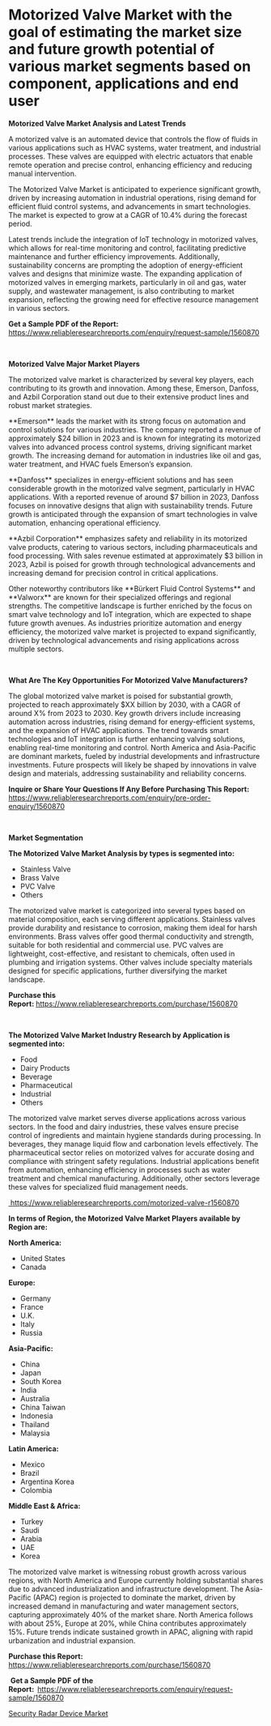 <p><h1>Motorized Valve Market with the goal of estimating the market size and future growth potential of various market segments based on component, applications and end user</h1></p><p><strong>Motorized Valve Market Analysis and Latest Trends</strong></p>
<p><p>A motorized valve is an automated device that controls the flow of fluids in various applications such as HVAC systems, water treatment, and industrial processes. These valves are equipped with electric actuators that enable remote operation and precise control, enhancing efficiency and reducing manual intervention.</p><p>The Motorized Valve Market is anticipated to experience significant growth, driven by increasing automation in industrial operations, rising demand for efficient fluid control systems, and advancements in smart technologies. The market is expected to grow at a CAGR of 10.4% during the forecast period. </p><p>Latest trends include the integration of IoT technology in motorized valves, which allows for real-time monitoring and control, facilitating predictive maintenance and further efficiency improvements. Additionally, sustainability concerns are prompting the adoption of energy-efficient valves and designs that minimize waste. The expanding application of motorized valves in emerging markets, particularly in oil and gas, water supply, and wastewater management, is also contributing to market expansion, reflecting the growing need for effective resource management in various sectors.</p></p>
<p><strong>Get a Sample PDF of the Report:&nbsp;</strong> <a href="https://www.reliableresearchreports.com/enquiry/request-sample/1560870?utm_campaign=1950&utm_medium=2&utm_source=Github&utm_content=ia&utm_term=16022025&utm_id=motorized-valve">https://www.reliableresearchreports.com/enquiry/request-sample/1560870</a></p>
<p>&nbsp;</p>
<p><strong>Motorized Valve Major Market Players</strong></p>
<p><p>The motorized valve market is characterized by several key players, each contributing to its growth and innovation. Among these, Emerson, Danfoss, and Azbil Corporation stand out due to their extensive product lines and robust market strategies.</p><p>**Emerson** leads the market with its strong focus on automation and control solutions for various industries. The company reported a revenue of approximately $24 billion in 2023 and is known for integrating its motorized valves into advanced process control systems, driving significant market growth. The increasing demand for automation in industries like oil and gas, water treatment, and HVAC fuels Emerson’s expansion.</p><p>**Danfoss** specializes in energy-efficient solutions and has seen considerable growth in the motorized valve segment, particularly in HVAC applications. With a reported revenue of around $7 billion in 2023, Danfoss focuses on innovative designs that align with sustainability trends. Future growth is anticipated through the expansion of smart technologies in valve automation, enhancing operational efficiency.</p><p>**Azbil Corporation** emphasizes safety and reliability in its motorized valve products, catering to various sectors, including pharmaceuticals and food processing. With sales revenue estimated at approximately $3 billion in 2023, Azbil is poised for growth through technological advancements and increasing demand for precision control in critical applications.</p><p>Other noteworthy contributors like **Bürkert Fluid Control Systems** and **Valworx** are known for their specialized offerings and regional strengths. The competitive landscape is further enriched by the focus on smart valve technology and IoT integration, which are expected to shape future growth avenues. As industries prioritize automation and energy efficiency, the motorized valve market is projected to expand significantly, driven by technological advancements and rising applications across multiple sectors.</p></p>
<p>&nbsp;</p>
<p><strong>What Are The Key Opportunities For Motorized Valve Manufacturers?</strong></p>
<p><p>The global motorized valve market is poised for substantial growth, projected to reach approximately $XX billion by 2030, with a CAGR of around X% from 2023 to 2030. Key growth drivers include increasing automation across industries, rising demand for energy-efficient systems, and the expansion of HVAC applications. The trend towards smart technologies and IoT integration is further enhancing valving solutions, enabling real-time monitoring and control. North America and Asia-Pacific are dominant markets, fueled by industrial developments and infrastructure investments. Future prospects will likely be shaped by innovations in valve design and materials, addressing sustainability and reliability concerns.</p></p>
<p><strong>Inquire or Share Your Questions If Any Before Purchasing This Report:</strong> <a href="https://www.reliableresearchreports.com/enquiry/pre-order-enquiry/1560870?utm_campaign=1950&utm_medium=2&utm_source=Github&utm_content=ia&utm_term=16022025&utm_id=motorized-valve">https://www.reliableresearchreports.com/enquiry/pre-order-enquiry/1560870</a></p>
<p>&nbsp;</p>
<p><strong>Market Segmentation</strong></p>
<p><strong>The Motorized Valve Market Analysis by types is segmented into:</strong></p>
<p><ul><li>Stainless Valve</li><li>Brass Valve</li><li>PVC Valve</li><li>Others</li></ul></p>
<p><p>The motorized valve market is categorized into several types based on material composition, each serving different applications. Stainless valves provide durability and resistance to corrosion, making them ideal for harsh environments. Brass valves offer good thermal conductivity and strength, suitable for both residential and commercial use. PVC valves are lightweight, cost-effective, and resistant to chemicals, often used in plumbing and irrigation systems. Other valves include specialty materials designed for specific applications, further diversifying the market landscape.</p></p>
<p><strong>Purchase this Report:&nbsp;</strong><a href="https://www.reliableresearchreports.com/purchase/1560870?utm_campaign=1950&utm_medium=2&utm_source=Github&utm_content=ia&utm_term=16022025&utm_id=motorized-valve">https://www.reliableresearchreports.com/purchase/1560870</a></p>
<p>&nbsp;</p>
<p><strong>The Motorized Valve Market Industry Research by Application is segmented into:</strong></p>
<p><ul><li>Food</li><li>Dairy Products</li><li>Beverage</li><li>Pharmaceutical</li><li>Industrial</li><li>Others</li></ul></p>
<p><p>The motorized valve market serves diverse applications across various sectors. In the food and dairy industries, these valves ensure precise control of ingredients and maintain hygiene standards during processing. In beverages, they manage liquid flow and carbonation levels effectively. The pharmaceutical sector relies on motorized valves for accurate dosing and compliance with stringent safety regulations. Industrial applications benefit from automation, enhancing efficiency in processes such as water treatment and chemical manufacturing. Additionally, other sectors leverage these valves for specialized fluid management needs.</p></p>
<p><a href="https://www.reliableresearchreports.com/motorized-valve-r1560870?utm_campaign=1950&utm_medium=2&utm_source=Github&utm_content=ia&utm_term=16022025&utm_id=motorized-valve">&nbsp;https://www.reliableresearchreports.com/motorized-valve-r1560870</a></p>
<p><strong>In terms of Region, the Motorized Valve Market Players available by Region are:</strong></p>
<p>
    <p> <strong> North America: </strong>
        <ul>
            <li>United States</li>
            <li>Canada</li>
        </ul>
        </p> 
    <p> <strong> Europe: </strong>
        <ul>
            <li>Germany</li>
            <li>France</li>
            <li>U.K.</li>
            <li>Italy</li>
            <li>Russia</li>
        </ul>
        </p> 
    <p> <strong> Asia-Pacific: </strong>
        <ul>
            <li>China</li>
            <li>Japan</li>
            <li>South Korea</li>
            <li>India</li>
            <li>Australia</li>
            <li>China Taiwan</li>
            <li>Indonesia</li>
            <li>Thailand</li>
            <li>Malaysia</li>
        </ul>
        </p> 
    <p> <strong> Latin America: </strong>
        <ul>
            <li>Mexico</li>
            <li>Brazil</li>
            <li>Argentina Korea</li>
            <li>Colombia</li>
        </ul>
        </p> 
    <p> <strong> Middle East & Africa: </strong>
        <ul>
            <li>Turkey</li>
            <li>Saudi</li>
            <li>Arabia</li>
            <li>UAE</li>
            <li>Korea</li>
        </ul>
    </p>
    </p>
<p><p>The motorized valve market is witnessing robust growth across various regions, with North America and Europe currently holding substantial shares due to advanced industrialization and infrastructure development. The Asia-Pacific (APAC) region is projected to dominate the market, driven by increased demand in manufacturing and water management sectors, capturing approximately 40% of the market share. North America follows with about 25%, Europe at 20%, while China contributes approximately 15%. Future trends indicate sustained growth in APAC, aligning with rapid urbanization and industrial expansion.</p></p>
<p><strong>Purchase this Report: </strong><a href="https://www.reliableresearchreports.com/purchase/1560870?utm_campaign=1950&utm_medium=2&utm_source=Github&utm_content=ia&utm_term=16022025&utm_id=motorized-valve">https://www.reliableresearchreports.com/purchase/1560870</a></p>
<p>&nbsp;<strong>Get a Sample PDF of the Report:&nbsp;&nbsp;</strong><a href="https://www.reliableresearchreports.com/enquiry/request-sample/1560870?utm_campaign=1950&utm_medium=2&utm_source=Github&utm_content=ia&utm_term=16022025&utm_id=motorized-valve">https://www.reliableresearchreports.com/enquiry/request-sample/1560870</a></p>
<p><strong></strong></p>
<p><p><a href="https://github.com/lindaopodray/Market-Research-Report-List-1/blob/main/security-radar-device-market.md?utm_campaign=1950&utm_medium=2&utm_source=Github&utm_content=ia&utm_term=16022025&utm_id=motorized-valve">Security Radar Device Market</a></p></p>